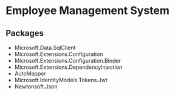 # Employee Management System

## Packages
* Microsoft.Data.SqlClient
* Microsoft.Extensions.Configuration
* Microsoft.Extensions.Configuration.Binder
* Microsoft.Extensions.DependencyInjection
* AutoMapper
* Microsoft.IdentityModels.Tokens.Jwt
* Newtonsoft.Json